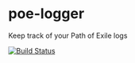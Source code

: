 # poe-logger
Keep track of your Path of Exile logs

[![Build Status](https://travis-ci.org/rbeasse/poe-logger.svg?branch=master)](https://travis-ci.org/rbeasse/poe-logger)
